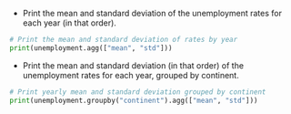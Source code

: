 - Print the mean and standard deviation of the unemployment rates for each year (in that order).
```Python
# Print the mean and standard deviation of rates by year
print(unemployment.agg(["mean", "std"]))
```
- Print the mean and standard deviation (in that order) of the unemployment rates for each year, grouped by continent.
```Python
# Print yearly mean and standard deviation grouped by continent
print(unemployment.groupby("continent").agg(["mean", "std"]))
```

